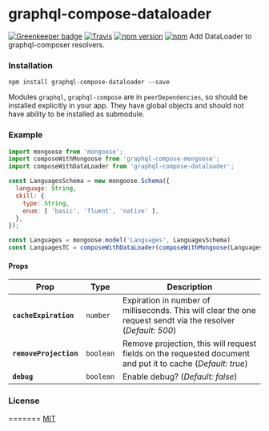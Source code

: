 # graphql-compose-dataloader

[![Greenkeeper badge](https://badges.greenkeeper.io/stoffern/graphql-compose-dataloader.svg)](https://greenkeeper.io/)
[![Travis](https://img.shields.io/travis/stoffern/graphql-compose-dataloader.svg)]()
[![npm version](https://img.shields.io/npm/v/graphql-compose-dataloader.svg?style=flat-square)](https://www.npmjs.com/package/graphql-compose-dataloader) [![npm](https://img.shields.io/npm/l/graphql-compose-dataloader.svg?style=flat-square)](https://github.com/stoffern/graphql-compose-dataloader/blob/master/LICENSE)
Add DataLoader to graphql-composer resolvers.

### Installation
```
npm install graphql-compose-dataloader --save
```
Modules `graphql`, `graphql-compose` are in `peerDependencies`, so should be installed explicitly in your app. They have global objects and should not have ability to be installed as submodule.

### Example
```js
import mongoose from 'mongoose';
import composeWithMongoose from 'graphql-compose-mongoose';
import composeWithDataLoader from 'graphql-compose-dataloader';

const LanguagesSchema = new mongoose.Schema({
  language: String,
  skill: {
    type: String,
    enum: [ 'basic', 'fluent', 'native' ],
  },
});

const Languages = mongoose.model('Languages', LanguagesSchema)
const LanguagesTC = composeWithDataLoader(composeWithMongoose(Languages),{cacheExpiration: 700})
```

#### Props
| Prop | Type | Description |
|---|---|---|
|**`cacheExpiration`**|`number`|Expiration in number of milliseconds. This will clear the one request sendt via the resolver (_Default: 500_)|
|**`removeProjection`**|`boolean`|Remove projection, this will request fields on the requested document and put it to cache (_Default: true_)|
|**`debug`**|`boolean`|Enable debug? (_Default: false_)|

### License
=======
[MIT](https://github.com/nodkz/graphql-compose-mongoose/blob/master/LICENSE.md)
